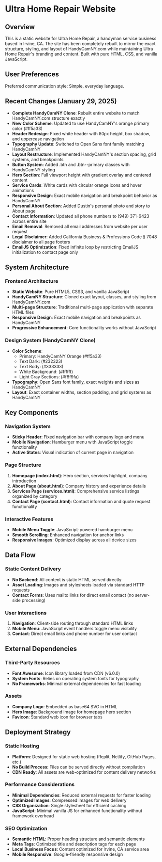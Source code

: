 # Ultra Home Repair Website

## Overview

This is a static website for Ultra Home Repair, a handyman service business based in Irvine, CA. The site has been completely rebuilt to mirror the exact structure, styling, and layout of HandyCamNY.com while maintaining Ultra Home Repair's branding and content. Built with pure HTML, CSS, and vanilla JavaScript.

## User Preferences

Preferred communication style: Simple, everyday language.

## Recent Changes (January 29, 2025)

- **Complete HandyCamNY Clone**: Rebuilt entire website to match HandyCamNY.com structure exactly
- **New Color Scheme**: Updated to use HandyCamNY's orange primary color (#ff5a33)
- **Header Redesign**: Fixed white header with 80px height, box shadow, and uppercase navigation
- **Typography Update**: Switched to Open Sans font family matching HandyCamNY
- **Layout Restructure**: Implemented HandyCamNY's section spacing, grid systems, and breakpoints
- **Button System**: Added .btn and .btn--primary classes with HandyCamNY styling
- **Hero Section**: Full viewport height with gradient overlay and centered content
- **Service Cards**: White cards with circular orange icons and hover animations
- **Responsive Design**: Exact mobile navigation and breakpoint behavior as HandyCamNY
- **Personal About Section**: Added Dustin's personal photo and story to About page
- **Contact Information**: Updated all phone numbers to (949) 371-6423 across entire site
- **Email Removal**: Removed all email addresses from website per user request
- **Legal Disclaimer**: Added California Business & Professions Code § 7048 disclaimer to all page footers
- **EmailJS Optimization**: Fixed infinite loop by restricting EmailJS initialization to contact page only

## System Architecture

### Frontend Architecture
- **Static Website**: Pure HTML5, CSS3, and vanilla JavaScript
- **HandyCamNY Structure**: Cloned exact layout, classes, and styling from HandyCamNY.com
- **Multi-page Structure**: Traditional multi-page application with separate HTML files
- **Responsive Design**: Exact mobile navigation and breakpoints as HandyCamNY
- **Progressive Enhancement**: Core functionality works without JavaScript

### Design System (HandyCamNY Clone)
- **Color Scheme**: 
  - Primary: HandyCamNY Orange (#ff5a33)
  - Text Dark: (#232323)
  - Text Body: (#333333) 
  - White Background: (#ffffff)
  - Light Gray Sections: (#f8f9fa)
- **Typography**: Open Sans font family, exact weights and sizes as HandyCamNY
- **Layout**: Exact container widths, section padding, and grid systems as HandyCamNY

## Key Components

### Navigation System
- **Sticky Header**: Fixed navigation bar with company logo and menu
- **Mobile Navigation**: Hamburger menu with JavaScript toggle functionality
- **Active States**: Visual indication of current page in navigation

### Page Structure
1. **Homepage (index.html)**: Hero section, services highlight, company introduction
2. **About Page (about.html)**: Company history and experience details
3. **Services Page (services.html)**: Comprehensive service listings organized by category
4. **Contact Page (contact.html)**: Contact information and quote request functionality

### Interactive Features
- **Mobile Menu Toggle**: JavaScript-powered hamburger menu
- **Smooth Scrolling**: Enhanced navigation for anchor links
- **Responsive Images**: Optimized display across all device sizes

## Data Flow

### Static Content Delivery
- **No Backend**: All content is static HTML served directly
- **Asset Loading**: Images and stylesheets loaded via standard HTTP requests
- **Contact Forms**: Uses mailto links for direct email contact (no server-side processing)

### User Interactions
1. **Navigation**: Client-side routing through standard HTML links
2. **Mobile Menu**: JavaScript event handlers toggle menu visibility
3. **Contact**: Direct email links and phone number for user contact

## External Dependencies

### Third-Party Resources
- **Font Awesome**: Icon library loaded from CDN (v6.0.0)
- **System Fonts**: Relies on operating system fonts for typography
- **No Frameworks**: Minimal external dependencies for fast loading

### Assets
- **Company Logo**: Embedded as base64 SVG in HTML
- **Hero Image**: Background image for homepage hero section
- **Favicon**: Standard web icon for browser tabs

## Deployment Strategy

### Static Hosting
- **Platform**: Designed for static web hosting (Replit, Netlify, GitHub Pages, etc.)
- **No Build Process**: Files can be served directly without compilation
- **CDN Ready**: All assets are web-optimized for content delivery networks

### Performance Considerations
- **Minimal Dependencies**: Reduced external requests for faster loading
- **Optimized Images**: Compressed images for web delivery
- **CSS Organization**: Single stylesheet for efficient caching
- **JavaScript**: Minimal vanilla JS for enhanced functionality without framework overhead

### SEO Optimization
- **Semantic HTML**: Proper heading structure and semantic elements
- **Meta Tags**: Optimized title and description tags for each page
- **Local Business Focus**: Content optimized for Irvine, CA service area
- **Mobile Responsive**: Google-friendly responsive design